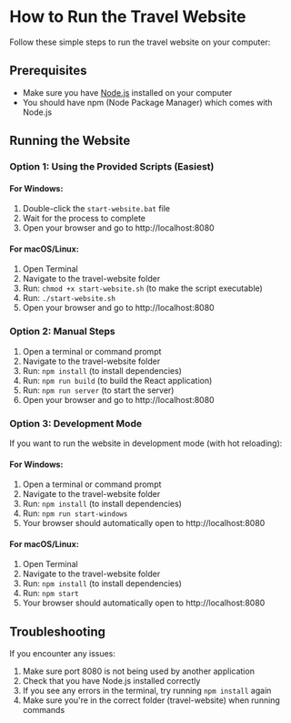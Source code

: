 # How to Run the Travel Website

Follow these simple steps to run the travel website on your computer:

## Prerequisites

- Make sure you have [Node.js](https://nodejs.org/) installed on your computer
- You should have npm (Node Package Manager) which comes with Node.js

## Running the Website

### Option 1: Using the Provided Scripts (Easiest)

#### For Windows:
1. Double-click the `start-website.bat` file
2. Wait for the process to complete
3. Open your browser and go to http://localhost:8080

#### For macOS/Linux:
1. Open Terminal
2. Navigate to the travel-website folder
3. Run: `chmod +x start-website.sh` (to make the script executable)
4. Run: `./start-website.sh`
5. Open your browser and go to http://localhost:8080

### Option 2: Manual Steps

1. Open a terminal or command prompt
2. Navigate to the travel-website folder
3. Run: `npm install` (to install dependencies)
4. Run: `npm run build` (to build the React application)
5. Run: `npm run server` (to start the server)
6. Open your browser and go to http://localhost:8080

### Option 3: Development Mode

If you want to run the website in development mode (with hot reloading):

#### For Windows:
1. Open a terminal or command prompt
2. Navigate to the travel-website folder
3. Run: `npm install` (to install dependencies)
4. Run: `npm run start-windows`
5. Your browser should automatically open to http://localhost:8080

#### For macOS/Linux:
1. Open Terminal
2. Navigate to the travel-website folder
3. Run: `npm install` (to install dependencies)
4. Run: `npm start`
5. Your browser should automatically open to http://localhost:8080

## Troubleshooting

If you encounter any issues:

1. Make sure port 8080 is not being used by another application
2. Check that you have Node.js installed correctly
3. If you see any errors in the terminal, try running `npm install` again
4. Make sure you're in the correct folder (travel-website) when running commands